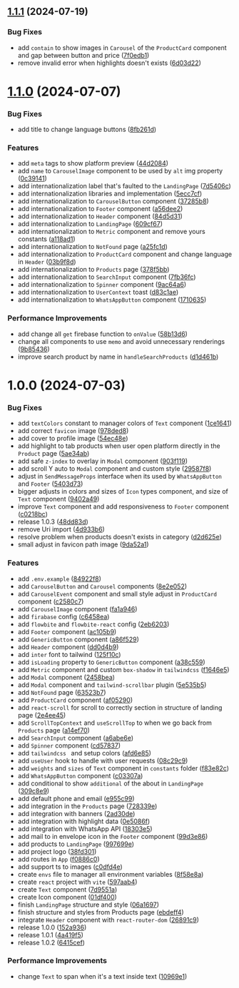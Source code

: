 ## [1.1.1](https://github.com/ArtelierMaisa/artelier-maisa/compare/v1.1.0...v1.1.1) (2024-07-19)


### Bug Fixes

* add `contain` to show images in `Carousel` of the `ProductCard` component and gap between button and price ([7f0edb1](https://github.com/ArtelierMaisa/artelier-maisa/commit/7f0edb16b0ee528dca86603ea6de4ba99a7672c0))
* remove invalid error when highlights doesn't exists ([6d03d22](https://github.com/ArtelierMaisa/artelier-maisa/commit/6d03d22d246c99121610e0b3e0f22f50643dee97))

# [1.1.0](https://github.com/ArtelierMaisa/artelier-maisa/compare/v1.0.0...v1.1.0) (2024-07-07)

### Bug Fixes

- add title to change language buttons ([8fb261d](https://github.com/ArtelierMaisa/artelier-maisa/commit/8fb261d79b6aed0270cad9127c793eefdbcf4a3f))

### Features

- add `meta` tags to show platform preview ([44d2084](https://github.com/ArtelierMaisa/artelier-maisa/commit/44d2084ae44fcef1542780893e53ff27ee682ad2))
- add `name` to `CarouselImage` component to be used by `alt` img property ([0c39141](https://github.com/ArtelierMaisa/artelier-maisa/commit/0c391416ca106ae5b7be9e67bcebccaf2b61625e))
- add internationalization label that's faulted to the `LandingPage` ([7d5406c](https://github.com/ArtelierMaisa/artelier-maisa/commit/7d5406cc47a24242c1f5258f4b181e8890c8621f))
- add internationalization libraries and implementation ([5ecc7cf](https://github.com/ArtelierMaisa/artelier-maisa/commit/5ecc7cfde03a9ac3b78ca2c41bded166d9238664))
- add internationalization to `CarouselButton` component ([37285b8](https://github.com/ArtelierMaisa/artelier-maisa/commit/37285b8f0ab7fa4816364cb6b9a87c04ad9364d2))
- add internationalization to `Footer` component ([a56dee2](https://github.com/ArtelierMaisa/artelier-maisa/commit/a56dee22f8849d27fd1cf00b8742fcf82df6e1a5))
- add internationalization to `Header` component ([84d5d31](https://github.com/ArtelierMaisa/artelier-maisa/commit/84d5d31cb95a329c12715ed543ae8c346ade5310))
- add internationalization to `LandingPage` ([609cf67](https://github.com/ArtelierMaisa/artelier-maisa/commit/609cf67caa6bfdac6428b096d82abcf5045ba546))
- add internationalization to `Metric` component and remove yours constants ([a118ad1](https://github.com/ArtelierMaisa/artelier-maisa/commit/a118ad111bb36e977af30feb7957ab1618a1a9e4))
- add internationalization to `NotFound` page ([a25fc1d](https://github.com/ArtelierMaisa/artelier-maisa/commit/a25fc1d5815a40ceb7eaa7604ac4cb95f1afc305))
- add internationalization to `ProductCard` component and change language in `Header` ([03b9f8d](https://github.com/ArtelierMaisa/artelier-maisa/commit/03b9f8d539fd64ee5f0491a5bdece3d7b4775dfe))
- add internationalization to `Products` page ([378f5bb](https://github.com/ArtelierMaisa/artelier-maisa/commit/378f5bbade8f92089659edac0918120393cb038e))
- add internationalization to `SearchInput` component ([7fb36fc](https://github.com/ArtelierMaisa/artelier-maisa/commit/7fb36fcebb9a389d4cc0f174696573e9e511b79d))
- add internationalization to `Spinner` component ([9ac64a6](https://github.com/ArtelierMaisa/artelier-maisa/commit/9ac64a60048b387a7a940a3e794ecf8b314daacb))
- add internationalization to `UserContext` toast ([d83c1ae](https://github.com/ArtelierMaisa/artelier-maisa/commit/d83c1ae24f82fb3a91b1659396b0b2702e90eab8))
- add internationalization to `WhatsAppButton` component ([1710635](https://github.com/ArtelierMaisa/artelier-maisa/commit/17106359399c1c6f92853e095f3f69be5ef34acb))

### Performance Improvements

- add change all `get` firebase function to `onValue` ([58b13d6](https://github.com/ArtelierMaisa/artelier-maisa/commit/58b13d6a0e94881c44eaae71d1da74696fe559c9))
- change all components to use `memo` and avoid unnecessary renderings ([9b85436](https://github.com/ArtelierMaisa/artelier-maisa/commit/9b85436196d71ca061b944e9b4ee836361432cba))
- improve search product by name in `handleSearchProducts` ([d1d461b](https://github.com/ArtelierMaisa/artelier-maisa/commit/d1d461b29155fe78dc7a6d148905dc958afc8b3f))

# 1.0.0 (2024-07-03)

### Bug Fixes

- add `textColors` constant to manager colors of `Text` component ([1ce1641](https://github.com/ArtelierMaisa/artelier-maisa/commit/1ce16411952e34ecd34e2d23ce343609c5db115c))
- add correct `favicon` image ([978ded8](https://github.com/ArtelierMaisa/artelier-maisa/commit/978ded8fec4a8277567ad52178de524c1cff9ac9))
- add cover to profile image ([54ec48e](https://github.com/ArtelierMaisa/artelier-maisa/commit/54ec48e7aa1c13f6f4f86e059824b199f69f5165))
- add highlight to tab products when user open platform directly in the `Product` page ([5ae34ab](https://github.com/ArtelierMaisa/artelier-maisa/commit/5ae34ab8ceed56646f410df78ec89718a281b206))
- add safe `z-index` to overlay in `Modal` component ([903f119](https://github.com/ArtelierMaisa/artelier-maisa/commit/903f1196df4e0f94397a7043ed9178178f2769f3))
- add scroll Y auto to `Modal` component and custom style ([29587f8](https://github.com/ArtelierMaisa/artelier-maisa/commit/29587f829131444bdd45eeeef4cdcd603ad7280c))
- adjust in `SendMessageProps` interface when its used by `WhatsAppButton` and `Footer` ([5403d73](https://github.com/ArtelierMaisa/artelier-maisa/commit/5403d73a8dce639620668f57cf7fc3c94a304c4e))
- bigger adjusts in colors and sizes of `Icon` types component, and size of `Text` component ([9402a49](https://github.com/ArtelierMaisa/artelier-maisa/commit/9402a49b647f8b2154591690b35e0036cfb842a6))
- improve `Text` component and add responsiveness to `Footer` component ([c0218bc](https://github.com/ArtelierMaisa/artelier-maisa/commit/c0218bc18f87166fe96363692602443925a03787))
- release 1.0.3 ([48dd83d](https://github.com/ArtelierMaisa/artelier-maisa/commit/48dd83d9ca8f5bee52cb61293c34a8362b8f6233))
- remove Uri import ([4d933b6](https://github.com/ArtelierMaisa/artelier-maisa/commit/4d933b6917b545125a347be074f63d58c722d39b))
- resolve problem when products doesn't exists in category ([d2d625e](https://github.com/ArtelierMaisa/artelier-maisa/commit/d2d625e25fc61b01e427c4432cd790e14786f8ca))
- small adjust in favicon path image ([9da52a1](https://github.com/ArtelierMaisa/artelier-maisa/commit/9da52a185b75191f635188e411842056fd675a4d))

### Features

- add `.env.example` ([84922f8](https://github.com/ArtelierMaisa/artelier-maisa/commit/84922f84ed80baf438637f4ee5749a906972d32b))
- add `CarouselButton` and `Carousel` components ([8e2e052](https://github.com/ArtelierMaisa/artelier-maisa/commit/8e2e05253e7e518186454ea823cf749fa1800e33))
- add `CarouselEvent` component and small style adjust in `ProductCard` component ([c2580c7](https://github.com/ArtelierMaisa/artelier-maisa/commit/c2580c7bdb5aab85d92f2bf74638a11884f86409))
- add `CarouselImage` component ([fa1a946](https://github.com/ArtelierMaisa/artelier-maisa/commit/fa1a946cb4931745261625b4fd7e6d9fa31c68e1))
- add `firabase` config ([c6458ea](https://github.com/ArtelierMaisa/artelier-maisa/commit/c6458eac190a47f54abcd09075d93195030815d4))
- add `flowbite` and `flowbite-react` config ([2eb6203](https://github.com/ArtelierMaisa/artelier-maisa/commit/2eb6203d62d9b850e10abda07b7a73eebba35245))
- add `Footer` component ([ac105b9](https://github.com/ArtelierMaisa/artelier-maisa/commit/ac105b986893761ace626b363779d35b41a112dc))
- add `GenericButton` component ([a86f529](https://github.com/ArtelierMaisa/artelier-maisa/commit/a86f5298e2c6653fea84a1db4219f2ca8c8d5b25))
- add `Header` component ([dd0d4b9](https://github.com/ArtelierMaisa/artelier-maisa/commit/dd0d4b925f78cb447087b372b5a4849fd299e31f))
- add `inter` font to tailwind ([125f10c](https://github.com/ArtelierMaisa/artelier-maisa/commit/125f10c0f17a90aafa1b323bef74b78146c7a9a4))
- add `isLoading` property to `GenericButton` component ([a38c559](https://github.com/ArtelierMaisa/artelier-maisa/commit/a38c55945eff5f65b5cb055046a4f3965a39b25b))
- add `Metric` component and custom `box-shadow` in `tailwindcss` ([f1646e5](https://github.com/ArtelierMaisa/artelier-maisa/commit/f1646e5e1a95b0bee13776a0d49f6898b9b67997))
- add `Modal` component ([2458bea](https://github.com/ArtelierMaisa/artelier-maisa/commit/2458bea6e85aa731268f1cf6373a98350404ef6e))
- add `Modal` component and `tailwind-scrollbar` plugin ([5e535b5](https://github.com/ArtelierMaisa/artelier-maisa/commit/5e535b5d07f0b8e90e4070bff2777e7c229ea196))
- add `NotFound` page ([63523b7](https://github.com/ArtelierMaisa/artelier-maisa/commit/63523b7efc9a155c1315381b1b6d3729e6cb01ef))
- add `ProductCard` component ([af05290](https://github.com/ArtelierMaisa/artelier-maisa/commit/af05290efabdb78f37506f9212f1bba736d163b2))
- add `react-scroll` for scroll to correctly section in structure of landing page ([2e4ee45](https://github.com/ArtelierMaisa/artelier-maisa/commit/2e4ee45b20114788f2cb6ddf34fd625ec0d17cde))
- add `ScrollTopContext` and `useScrollTop` to when we go back from `Products` page ([a14ef70](https://github.com/ArtelierMaisa/artelier-maisa/commit/a14ef700a6ce3f8aafd7b4d62e1a15e7ec62491c))
- add `SearchInput` component ([a6abe6e](https://github.com/ArtelierMaisa/artelier-maisa/commit/a6abe6ecbc211a0c28a96f26a78076f39c8a6280))
- add `Spinner` component ([cd57837](https://github.com/ArtelierMaisa/artelier-maisa/commit/cd578373a63b0e71ee9e9e236a782eb3e21e6983))
- add `tailwindcss ` and setup colors ([afd6e85](https://github.com/ArtelierMaisa/artelier-maisa/commit/afd6e85942776176400409243bee14305eb04a33))
- add `useUser` hook to handle with user requests ([08c29c9](https://github.com/ArtelierMaisa/artelier-maisa/commit/08c29c9ef3e2fd69f7f2422e33fa6c51c18598fa))
- add `weights` and `sizes` of `Text` component in `constants` folder ([f83e82c](https://github.com/ArtelierMaisa/artelier-maisa/commit/f83e82cdf2b9ad33bf96c903bf82e3813d88753f))
- add `WhatsAppButton` component ([c03307a](https://github.com/ArtelierMaisa/artelier-maisa/commit/c03307a46ffeab70b60627d7730f6ad3734ae366))
- add conditional to show `additional` of the about in `LandingPage` ([309c8e9](https://github.com/ArtelierMaisa/artelier-maisa/commit/309c8e99266014b3f19593d74cfbe7dbcd2b5663))
- add default phone and email ([e955c99](https://github.com/ArtelierMaisa/artelier-maisa/commit/e955c99fd30b8d6b1189a39882147b359cfd3677))
- add integration in the `Products` page ([728339e](https://github.com/ArtelierMaisa/artelier-maisa/commit/728339ee590d17c6708887164bf981fea6da0c09))
- add integration with banners ([2ad30de](https://github.com/ArtelierMaisa/artelier-maisa/commit/2ad30ded2d1d4aae0507673891d5fd3d9dc9ee51))
- add integration with highlight data ([0e5086f](https://github.com/ArtelierMaisa/artelier-maisa/commit/0e5086f39ef838f6ba820ce01ee092123a5db085))
- add integration with WhatsApp API ([18303e5](https://github.com/ArtelierMaisa/artelier-maisa/commit/18303e56414cc868d2fa527a11e3fad818a6fc3b))
- add mail to in envelope icon in the `Footer` component ([99d3e86](https://github.com/ArtelierMaisa/artelier-maisa/commit/99d3e86d5ae4b6e4dc5f74c7e4752d362a2067c9))
- add products to `LandingPage` ([997699e](https://github.com/ArtelierMaisa/artelier-maisa/commit/997699e59ea4c34f7f8b4ed86e044a1365a6f66a))
- add project logo ([38fd301](https://github.com/ArtelierMaisa/artelier-maisa/commit/38fd301a299623c89b0ad55843bb2697da1d7895))
- add routes in `App` ([f0886c0](https://github.com/ArtelierMaisa/artelier-maisa/commit/f0886c00398dd3c2bba1bf5f535be78c19e745ce))
- add support ts to images ([c0dfd4e](https://github.com/ArtelierMaisa/artelier-maisa/commit/c0dfd4e391f7b39401e3d0420b27e0dee80e06f8))
- create `envs` file to manager all environment variables ([8f58e8a](https://github.com/ArtelierMaisa/artelier-maisa/commit/8f58e8a82651678c003c49a96b80fd0c1f61f657))
- create `react` project with `vite` ([597aab4](https://github.com/ArtelierMaisa/artelier-maisa/commit/597aab4465565f84ca35b9a753067d7e484dc515))
- create `Text` component ([7d9551a](https://github.com/ArtelierMaisa/artelier-maisa/commit/7d9551a1a0f76cd951df7250b44ba3eed14ff2ae))
- create Icon component ([01df400](https://github.com/ArtelierMaisa/artelier-maisa/commit/01df400fcbdafcf31423c7dc03848a41aae0ce7b))
- finish `LandingPage` structure and style ([06a1697](https://github.com/ArtelierMaisa/artelier-maisa/commit/06a1697e2e3ed5afdd4398ea16add925d7f7d5a5))
- finish structure and styles from Products page ([ebdeff4](https://github.com/ArtelierMaisa/artelier-maisa/commit/ebdeff4ae320a11ae5aaab56de030fdc666b2685))
- integrate `Header` component with `react-router-dom` ([26891c9](https://github.com/ArtelierMaisa/artelier-maisa/commit/26891c911a541381c101332a75c8ed80b5144141))
- release 1.0.0 ([152a936](https://github.com/ArtelierMaisa/artelier-maisa/commit/152a9361cedba93aac9d738918830cce424fa62e))
- release 1.0.1 ([4a419f5](https://github.com/ArtelierMaisa/artelier-maisa/commit/4a419f5135d7875f19b7e1ef86a940d339252559))
- release 1.0.2 ([6415cef](https://github.com/ArtelierMaisa/artelier-maisa/commit/6415cef7178b58e41592d2ac1dfbedbaba60ae01))

### Performance Improvements

- change `Text` to span when it's a text inside text ([10969e1](https://github.com/ArtelierMaisa/artelier-maisa/commit/10969e1681bbdd92e50eba35fc209420392fb58c))
